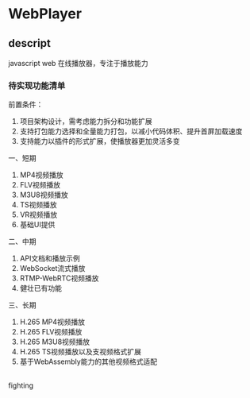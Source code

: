 # WebPlayer

## descript

javascript web 在线播放器，专注于播放能力

### 待实现功能清单

前置条件：
  1. 项目架构设计，需考虑能力拆分和功能扩展
  2. 支持打包能力选择和全量能力打包，以减小代码体积、提升首屏加载速度
  3. 支持能力以插件的形式扩展，使播放器更加灵活多变

一、短期
1. MP4视频播放
2. FLV视频播放
3. M3U8视频播放
4. TS视频播放
5. VR视频播放
6. 基础UI提供

二、中期
1. API文档和播放示例
2. WebSocket流式播放
3. RTMP-WebRTC视频播放
4. 健壮已有功能

三、长期
1. H.265 MP4视频播放
2. H.265 FLV视频播放
3. H.265 M3U8视频播放
4. H.265 TS视频播放以及支视频格式扩展
5. 基于WebAssembly能力的其他视频格式适配


## 
fighting
